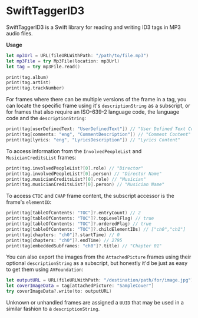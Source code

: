 # SwiftTaggerID3

SwiftTaggerID3 is a Swift library for reading and writing ID3 tags in MP3 audio files. 

**Usage**
```swift
let mp3Url = URL(fileURLWithPath: "/path/to/file.mp3")
let mp3File = try Mp3File(location: mp3Url)
let tag = try mp3File.read()

print(tag.album)
print(tag.artist)
print(tag.trackNumber)
```

For frames where there can be multiple versions of the frame in a tag, you can locate the specific frame using it's `descriptionString` as a subscript, or for frames that also require an ISO-639-2 language code, the language code and the `descriptionString`:

```swift
print(tag[userDefinedText: "UserDefinedText"]) // "User Defined Text Content"
print(tag[comments: "eng", "CommentDescription"]) // "Comment Content"
print(tag[lyrics: "eng", "LyricsDescription"]) // "Lyrics Content"
```

To access information from the `InvolvedPeopleList` and `MusicianCreditsList` frames:

```swift
print(tag.involvedPeopleList?[0].role) // "Director"
print(tag.involvedPeopleList?[0].person) // "Director Name"
print(tag.musicianCreditsList?[0].role) // "Musician"
print(tag.musicianCreditsList?[0].person) // "Musician Name"

```

To access `CTOC` and `CHAP` frame content, the subscript accessor is the frame's `elementID`:

```swift
print(tag[tableOfContents: "TOC"]?.entryCount) // 2
print(tag[tableOfContents: "TOC"]?.topLevelFlag) // true
print(tag[tableOfContents: "TOC"]?.orderedFlag) // true
print(tag[tableOfContents: "TOC"]?.childElementIDs) // ["ch0","ch1"]
print(tag[chapters: "ch0"]?.startTime) // 0
print(tag[chapters: "ch0"]?.endTime) // 2795
print(tag[embeddedSubframes: "ch0"]?.title) // "Chapter 01"
```

You can also export the images from the `AttachedPicture` frames using their optional `descriptionString` as a subscript, but honestly it'd be just as easy to get them using `AVFoundation`:

```swift
let outputURL = URL(fileURLWithPath: "/destination/path/for/image.jpg")
let coverImageData = tag[attachedPicture: "SampleCover"]
try coverImageData?.write(to: outputURL)
```

Unknown or unhandled frames are assigned a `UUID` that may be used in a similar fashion to a `descriptionString`.
